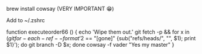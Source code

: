 
brew install cowsay (VERY IMPORTANT 😁)

Add to ~/.zshrc

function executeorder66 () {
    echo 'Wipe them out.'
    git fetch -p && for x in $(git for-each-ref --format '%(refname) %(upstream:track)' refs/heads | awk '$2 == "[gone]" {sub("refs/heads/", "", $1); print $1}'); do git branch -D $x; done
    cowsay -f vader "Yes my master"
}

